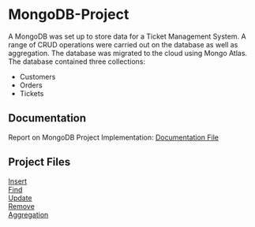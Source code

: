 # MongoDB-Project
A MongoDB was set up to store data for a Ticket Management System. A range of CRUD operations were carried out on the database as well as aggregation. The database was migrated to the cloud using Mongo Atlas. The database contained three collections:
+ Customers
+ Orders
+ Tickets

## Documentation
Report on MongoDB Project Implementation: [Documentation File](https://github.com/stephenpower37/MongoDB-Project/blob/main/StephenPower_NoSQL.pdf)

## Project Files
[Insert](https://github.com/stephenpower37/MongoDB-Project/blob/main/insert.js)<br>
[Find](https://github.com/stephenpower37/MongoDB-Project/blob/main/find.js)<br>
[Update](https://github.com/stephenpower37/MongoDB-Project/blob/main/update.js)<br>
[Remove](https://github.com/stephenpower37/MongoDB-Project/blob/main/remove.js)<br>
[Aggregation](https://github.com/stephenpower37/MongoDB-Project/blob/main/aggregation.js)
